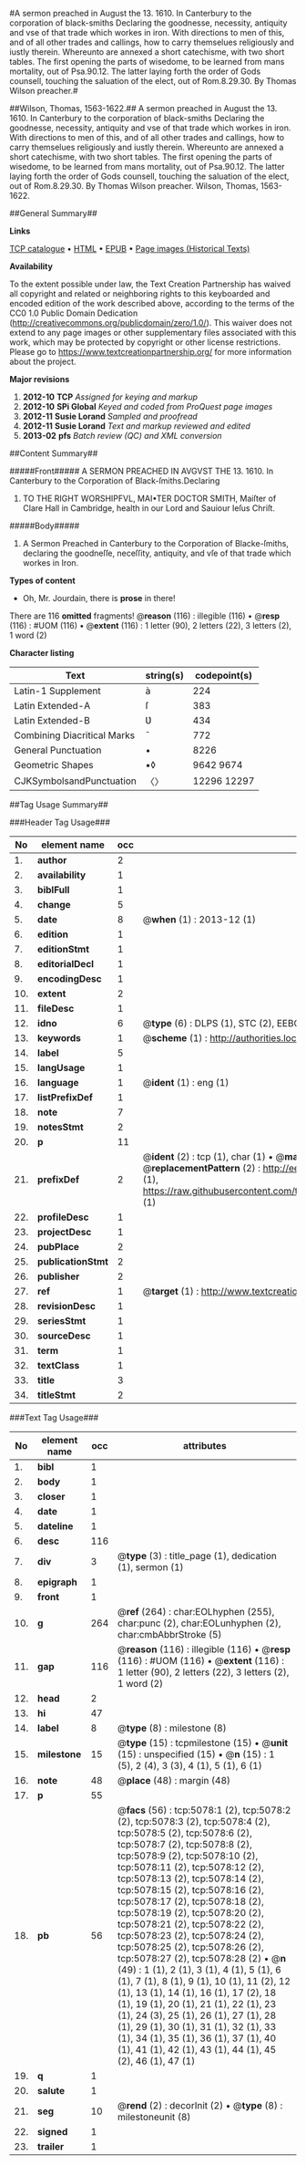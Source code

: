 #A sermon preached in August the 13. 1610. In Canterbury to the corporation of black-smiths Declaring the goodnesse, necessity, antiquity and vse of that trade which workes in iron. With directions to men of this, and of all other trades and callings, how to carry themselues religiously and iustly therein. Whereunto are annexed a short catechisme, with two short tables. The first opening the parts of wisedome, to be learned from mans mortality, out of Psa.90.12. The latter laying forth the order of Gods counsell, touching the saluation of the elect, out of Rom.8.29.30. By Thomas Wilson preacher.#

##Wilson, Thomas, 1563-1622.##
A sermon preached in August the 13. 1610. In Canterbury to the corporation of black-smiths Declaring the goodnesse, necessity, antiquity and vse of that trade which workes in iron. With directions to men of this, and of all other trades and callings, how to carry themselues religiously and iustly therein. Whereunto are annexed a short catechisme, with two short tables. The first opening the parts of wisedome, to be learned from mans mortality, out of Psa.90.12. The latter laying forth the order of Gods counsell, touching the saluation of the elect, out of Rom.8.29.30. By Thomas Wilson preacher.
Wilson, Thomas, 1563-1622.

##General Summary##

**Links**

[TCP catalogue](http://www.ota.ox.ac.uk/tcp/)  • 
[HTML](http://tei.it.ox.ac.uk/tcp/Texts-HTML/free/A15/A15528.html)  • 
[EPUB](http://tei.it.ox.ac.uk/tcp/Texts-EPUB/free/A15/A15528.epub) • 
[Page images (Historical Texts)](https://historicaltexts.jisc.ac.uk/eebo-99840562e)

**Availability**

To the extent possible under law, the Text Creation Partnership has waived all copyright and related or neighboring rights to this keyboarded and encoded edition of the work described above, according to the terms of the CC0 1.0 Public Domain Dedication (http://creativecommons.org/publicdomain/zero/1.0/). This waiver does not extend to any page images or other supplementary files associated with this work, which may be protected by copyright or other license restrictions. Please go to https://www.textcreationpartnership.org/ for more information about the project.

**Major revisions**

1. __2012-10__ __TCP__ *Assigned for keying and markup*
1. __2012-10__ __SPi Global__ *Keyed and coded from ProQuest page images*
1. __2012-11__ __Susie Lorand__ *Sampled and proofread*
1. __2012-11__ __Susie Lorand__ *Text and markup reviewed and edited*
1. __2013-02__ __pfs__ *Batch review (QC) and XML conversion*

##Content Summary##

#####Front#####
A SERMON PREACHED IN AVGVST THE 13. 1610. In Canterbury to the Corporation of Black-ſmiths.Declaring
1. TO THE RIGHT WORSHIPFVL, MAI•TER DOCTOR SMITH, Maiſter of Clare Hall in Cambridge, health in our Lord and Sauiour Ieſus Chriſt.

#####Body#####

1. A Sermon Preached in Canterbury to the Corporation of Blacke-ſmiths, declaring the goodneſſe, neceſſity, antiquity, and vſe of that trade which workes in Iron.

**Types of content**

  * Oh, Mr. Jourdain, there is **prose** in there!

There are 116 **omitted** fragments! 
 @__reason__ (116) : illegible (116)  •  @__resp__ (116) : #UOM (116)  •  @__extent__ (116) : 1 letter (90), 2 letters (22), 3 letters (2), 1 word (2)

**Character listing**


|Text|string(s)|codepoint(s)|
|---|---|---|
|Latin-1 Supplement|à|224|
|Latin Extended-A|ſ|383|
|Latin Extended-B|Ʋ|434|
|Combining             Diacritical Marks|̄|772|
|General Punctuation|•|8226|
|Geometric Shapes|▪◊|9642 9674|
|CJKSymbolsandPunctuation|〈〉|12296 12297|

##Tag Usage Summary##

###Header Tag Usage###

|No|element name|occ|attributes|
|---|---|---|---|
|1.|__author__|2||
|2.|__availability__|1||
|3.|__biblFull__|1||
|4.|__change__|5||
|5.|__date__|8| @__when__ (1) : 2013-12 (1)|
|6.|__edition__|1||
|7.|__editionStmt__|1||
|8.|__editorialDecl__|1||
|9.|__encodingDesc__|1||
|10.|__extent__|2||
|11.|__fileDesc__|1||
|12.|__idno__|6| @__type__ (6) : DLPS (1), STC (2), EEBO-CITATION (1), PROQUEST (1), VID (1)|
|13.|__keywords__|1| @__scheme__ (1) : http://authorities.loc.gov/ (1)|
|14.|__label__|5||
|15.|__langUsage__|1||
|16.|__language__|1| @__ident__ (1) : eng (1)|
|17.|__listPrefixDef__|1||
|18.|__note__|7||
|19.|__notesStmt__|2||
|20.|__p__|11||
|21.|__prefixDef__|2| @__ident__ (2) : tcp (1), char (1)  •  @__matchPattern__ (2) : ([0-9\-]+):([0-9IVX]+) (1), (.+) (1)  •  @__replacementPattern__ (2) : http://eebo.chadwyck.com/downloadtiff?vid=$1&page=$2 (1), https://raw.githubusercontent.com/textcreationpartnership/Texts/master/tcpchars.xml#$1 (1)|
|22.|__profileDesc__|1||
|23.|__projectDesc__|1||
|24.|__pubPlace__|2||
|25.|__publicationStmt__|2||
|26.|__publisher__|2||
|27.|__ref__|1| @__target__ (1) : http://www.textcreationpartnership.org/docs/. (1)|
|28.|__revisionDesc__|1||
|29.|__seriesStmt__|1||
|30.|__sourceDesc__|1||
|31.|__term__|1||
|32.|__textClass__|1||
|33.|__title__|3||
|34.|__titleStmt__|2||


###Text Tag Usage###

|No|element name|occ|attributes|
|---|---|---|---|
|1.|__bibl__|1||
|2.|__body__|1||
|3.|__closer__|1||
|4.|__date__|1||
|5.|__dateline__|1||
|6.|__desc__|116||
|7.|__div__|3| @__type__ (3) : title_page (1), dedication (1), sermon (1)|
|8.|__epigraph__|1||
|9.|__front__|1||
|10.|__g__|264| @__ref__ (264) : char:EOLhyphen (255), char:punc (2), char:EOLunhyphen (2), char:cmbAbbrStroke (5)|
|11.|__gap__|116| @__reason__ (116) : illegible (116)  •  @__resp__ (116) : #UOM (116)  •  @__extent__ (116) : 1 letter (90), 2 letters (22), 3 letters (2), 1 word (2)|
|12.|__head__|2||
|13.|__hi__|47||
|14.|__label__|8| @__type__ (8) : milestone (8)|
|15.|__milestone__|15| @__type__ (15) : tcpmilestone (15)  •  @__unit__ (15) : unspecified (15)  •  @__n__ (15) : 1 (5), 2 (4), 3 (3), 4 (1), 5 (1), 6 (1)|
|16.|__note__|48| @__place__ (48) : margin (48)|
|17.|__p__|55||
|18.|__pb__|56| @__facs__ (56) : tcp:5078:1 (2), tcp:5078:2 (2), tcp:5078:3 (2), tcp:5078:4 (2), tcp:5078:5 (2), tcp:5078:6 (2), tcp:5078:7 (2), tcp:5078:8 (2), tcp:5078:9 (2), tcp:5078:10 (2), tcp:5078:11 (2), tcp:5078:12 (2), tcp:5078:13 (2), tcp:5078:14 (2), tcp:5078:15 (2), tcp:5078:16 (2), tcp:5078:17 (2), tcp:5078:18 (2), tcp:5078:19 (2), tcp:5078:20 (2), tcp:5078:21 (2), tcp:5078:22 (2), tcp:5078:23 (2), tcp:5078:24 (2), tcp:5078:25 (2), tcp:5078:26 (2), tcp:5078:27 (2), tcp:5078:28 (2)  •  @__n__ (49) : 1 (1), 2 (1), 3 (1), 4 (1), 5 (1), 6 (1), 7 (1), 8 (1), 9 (1), 10 (1), 11 (2), 12 (1), 13 (1), 14 (1), 16 (1), 17 (2), 18 (1), 19 (1), 20 (1), 21 (1), 22 (1), 23 (1), 24 (3), 25 (1), 26 (1), 27 (1), 28 (1), 29 (1), 30 (1), 31 (1), 32 (1), 33 (1), 34 (1), 35 (1), 36 (1), 37 (1), 40 (1), 41 (1), 42 (1), 43 (1), 44 (1), 45 (2), 46 (1), 47 (1)|
|19.|__q__|1||
|20.|__salute__|1||
|21.|__seg__|10| @__rend__ (2) : decorInit (2)  •  @__type__ (8) : milestoneunit (8)|
|22.|__signed__|1||
|23.|__trailer__|1||
